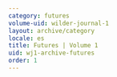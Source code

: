 ```yaml
---
category: futures
volume-uid: wilder-journal-1
layout: archive/category
locale: es
title: Futures | Volume 1
uid: wj1-archive-futures
order: 1
---
```

